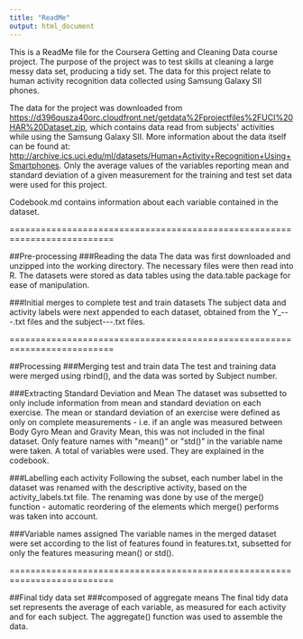 ```yaml
---
title: "ReadMe"
output: html_document
---
```


This is a ReadMe file for the Coursera Getting and Cleaning Data course project. The purpose of the project was to test skills at cleaning a large messy data set, producing a tidy set. The data for this project relate to human activity recognition data collected using Samsung Galaxy SII phones.

The data for the project was downloaded from https://d396qusza40orc.cloudfront.net/getdata%2Fprojectfiles%2FUCI%20HAR%20Dataset.zip, which contains data read from subjects' activities while using the Samsung Galaxy SII. More information about the data itself can be found at: http://archive.ics.uci.edu/ml/datasets/Human+Activity+Recognition+Using+Smartphones. Only the average values of the variables reporting mean and standard deviation of a given measurement for the training and test set data were used for this project.

Codebook.md contains information about each variable contained in the dataset.

==========================================================================

##Pre-processing
###Reading the data 
The data was first downloaded and unzipped into the working directory. The necessary files were then read into R. The datasets were stored as data tables using the data.table package for ease of manipulation.

###Initial merges to complete test and train datasets
The subject data and activity labels were next appended to each dataset, obtained from the Y_---.txt files and the subject---.txt files.

==========================================================================

##Processing
###Merging test and train data
The test and training data were merged using rbind(), and the data was sorted by Subject number.

###Extracting Standard Deviation and Mean
The dataset was subsetted to only include information from mean and standard deviation on each exercise. The mean or standard deviation of an exercise were defined as only on complete measurements - i.e. if an angle was measured between Body Gyro Mean and Gravity Mean, this was not included in the final dataset. Only feature names with "mean()" or "std()" in the variable name were taken. A total of variables were used. They are explained in the codebook.

###Labelling each activity
Following the subset, each number label in the dataset was renamed with the descriptive activity, based on the activity_labels.txt file. The renaming was done by use of the merge() function - automatic reordering of the elements which merge() performs was taken into account.

###Variable names assigned
The variable names in the merged dataset were set according to the list of features found in features.txt, subsetted for only the features measuring mean() or std().

==========================================================================

##Final tidy data set 
###composed of aggregate means
The final tidy data set represents the average of each variable, as measured for each activity and for each subject. The aggregate() function was used to assemble the data.
